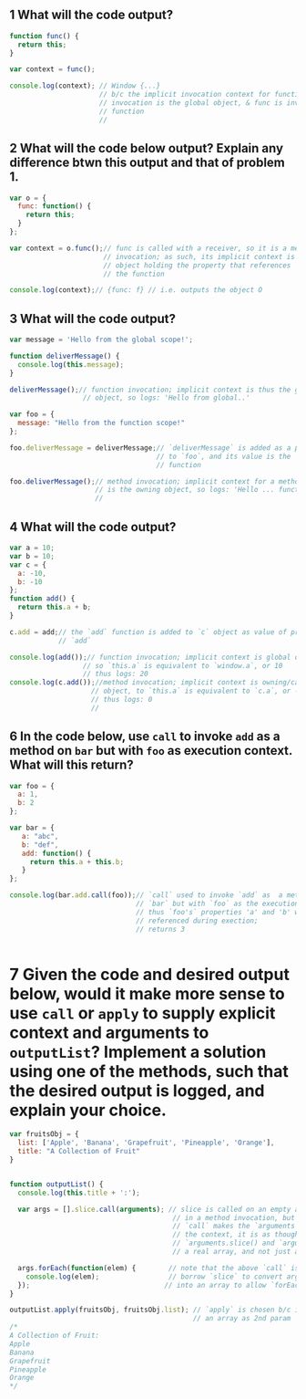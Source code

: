 ## 1 What will the code output?

```javascript
function func() {
  return this;
}

var context = func();

console.log(context); // Window {...}
                      // b/c the implicit invocation context for function
                      // invocation is the global object, & func is invoked as a 
                      // function
                      //
```

## 2 What will the code below output? Explain any difference btwn this output and that of  problem 1.


```javascript
var o = {
  func: function() {
    return this;
  }
};

var context = o.func();// func is called with a receiver, so it is a method
                       // invocation; as such, its implicit context is the 
                       // object holding the property that references
                       // the function

console.log(context);// {func: f} // i.e. outputs the object O
```


## 3 What will the code output?


```javascript
var message = 'Hello from the global scope!';

function deliverMessage() {
  console.log(this.message);
}

deliverMessage();// function invocation; implicit context is thus the global
                  // object, so logs: 'Hello from global..'

var foo = {
  message: "Hello from the function scope!"
};

foo.deliverMessage = deliverMessage;// `deliverMessage` is added as a property
                                    // to `foo`, and its value is the `deliverMessage`
                                    // function

foo.deliverMessage();// method invocation; implicit context for a method invocation
                     // is the owning object, so logs: 'Hello ... function scope'
                     //
```


## 4 What will the code output?

```javascript
var a = 10;
var b = 10;
var c = {
  a: -10,
  b: -10
};
function add() {
  return this.a + b;
}

c.add = add;// the `add` function is added to `c` object as value of property 
            // `add`

console.log(add());// function invocation; implicit context is global object
                  // so `this.a` is equivalent to `window.a`, or 10
                  // thus logs: 20
console.log(c.add());//method invocation; implicit context is owning/calling
                    // object, to `this.a` is equivalent to `c.a`, or -10
                    // thus logs: 0
                    //
```

## 6 In the code below, use `call` to invoke `add` as a method on `bar` but with `foo` as execution context. What will this return?


```javascript
var foo = {
  a: 1,
  b: 2
};

var bar = {
   a: "abc",
   b: "def",
   add: function() {
     return this.a + this.b;
   }
};

console.log(bar.add.call(foo));// `call` used to invoke `add` as  a method on
                               // `bar` but with `foo` as the execution context
                               // thus `foo's` properties 'a' and 'b' will be
                               // referenced during exection;
                               // returns 3
                               
```

# 7 Given the code and desired output below, would it make more sense to use `call` or `apply` to supply explicit context and arguments to `outputList`? Implement a solution using one of the methods, such that the desired output is logged, and explain your choice.


```javascript
var fruitsObj = {
  list: ['Apple', 'Banana', 'Grapefruit', 'Pineapple', 'Orange'],
  title: "A Collection of Fruit"
}


function outputList() {
  console.log(this.title + ':');

  var args = [].slice.call(arguments); // slice is called on an empty array
                                        // in a method invocation, but because the 
                                        // `call` makes the `arguments` array
                                        // the context, it is as though one had written
                                        // `arguments.slice() and `arguments` were
                                        // a real array, and not just array-like

  args.forEach(function(elem) {        // note that the above `call` is used to
    console.log(elem);                 // borrow `slice` to convert arguments
  });                                 // into an array to allow `forEach`
}

outputList.apply(fruitsObj, fruitsObj.list); // `apply` is chosen b/c it takes
                                             // an array as 2nd param
/*
A Collection of Fruit:
Apple
Banana
Grapefruit
Pineapple
Orange
*/
```
